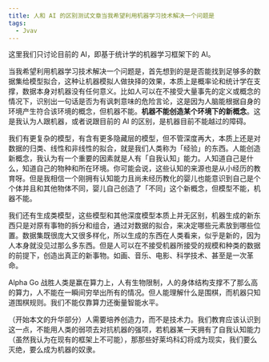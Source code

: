 ```yaml
---
title: 人和 AI 的区别测试文章当我希望利用机器学习技术解决一个问题是
tags: 
  - Jvav
---
```

这里我们只讨论目前的 AI，即基于统计学的机器学习框架下的 AI。

当我希望利用机器学习技术解决一个问题是，首先想到的是是否能找到足够多的数据集给模型拟合，这种让机器模拟人做抉择的效果，本质上是概率论和统计学在支撑，数据本身对机器没有任何意义。比如人可以在不接受大量事先的定义或概念的情况下，识别出一句话是否为有讽刺意味的危险言论，这是因为人脑能根据自身的环境产生符合该环境的概念，但机器不能。**机器不能创造某个环境下的新概念**。这是我认为人跟机器，或者说跟目前的 AI 的区别，是机器目前不能越过的障碍。

我们有更复杂的模型，有含有更多隐藏层的模型，但不管深度再大，本质上还是对数据的归类、线性和非线性的拟合，就是我们人类称为「经验」的东西。人能创造新概念，我认为有一个重要的因素就是人有「自我认知」能力。人知道自己是什么，知道自己的物种和所在环境。你可能会说，这些认知的来源也是从小经历的教育呀。但是我相信一个刚拥有认知能力且尚未经历教化的婴儿也能意识到自己是个个体并且和其他物体不同，婴儿自己创造了「不同」这个新概念，但模型不能，机器不能。

我们还有生成类模型，这些模型和其他深度模型本质上并无区别，机器生成的新东西只是对原有事物的拆分和组合，通过对数据的拟合，来决定哪些元素放到哪些位置。数据集既很庞大又很多样化，所以生成的东西在人类看来，似乎是新的，因为人本身就没见过那么多东西。但是人可以在不接受机器所接受的规模和种类的数据的前提下，创造出真正的新事物。如画、音乐、电影、科学技术、甚至是一次革命。

Alpha Go 战胜人类是赢在算力上，人有生物限制，人的身体结构支撑不了那么高的算力，人不能在一瞬间穷举出所有的情况。但人能理解什么是围棋，而机器只知道围棋规则。我们不能仅靠算力还衡量智能水平。

（开始本文的升华部分）人需要培养创造力，而不是技术力。我们教育应该认识到这一点，不能用人类的弱项去对抗机器的强项，若机器某一天拥有了自我认知能力（虽然我认为在现有的框架上不可能），那那些好莱坞科幻将成为现实，我们要么灭绝，要么成为机器的奴隶。

